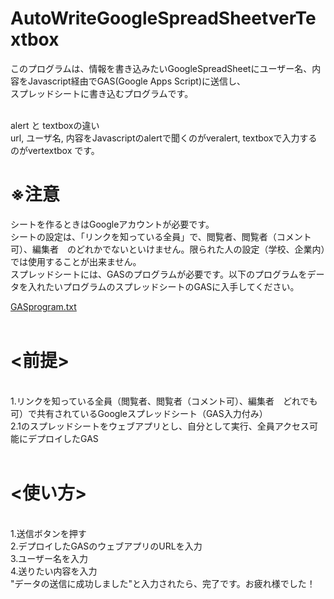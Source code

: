 # AutoWriteGoogleSpreadSheetverTextbox
このプログラムは、情報を書き込みたいGoogleSpreadSheetにユーザー名、内容をJavascript経由でGAS(Google Apps Script)に送信し、<br>スプレッドシートに書き込むプログラムです。

<br>alert と textboxの違い
<br>url, ユーザ名, 内容をJavascriptのalertで聞くのがveralert, textboxで入力するのがvertextbox です。
<br>
# ※注意　
シートを作るときはGoogleアカウントが必要です。
<br>シートの設定は、「リンクを知っている全員」で、閲覧者、閲覧者（コメント可）、編集者　のどれかでないといけません。限られた人の設定（学校、企業内）では使用することが出来ません。
<br>スプレッドシートには、GASのプログラムが必要です。以下のプログラムをデータを入れたいプログラムのスプレッドシートのGASに入手してください。

[GASprogram.txt](https://github.com/suneyo125/AutoWriteGoogleSpreadSheet/blob/main/GASprogram.txt)
<br>
<br>
# <前提>
<br>1.リンクを知っている全員（閲覧者、閲覧者（コメント可）、編集者　どれでも可）で共有されているGoogleスプレッドシート（GAS入力付み）
<br>2.1のスプレッドシートをウェブアプリとし、自分として実行、全員アクセス可能にデプロイしたGAS
<br>
<br>
# <使い方>
<br>1.送信ボタンを押す
<br>2.デプロイしたGASのウェブアプリのURLを入力
<br>3.ユーザー名を入力
<br>4.送りたい内容を入力
<br>"データの送信に成功しました"と入力されたら、完了です。お疲れ様でした！
